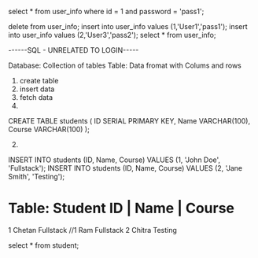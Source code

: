 select * from user_info
where id = 1
and password = 'pass1';

delete from user_info;
insert into user_info values (1,'User1','pass1');
insert into user_info values (2,'User3','pass2');
select * from user_info;


------SQL - UNRELATED TO LOGIN-----

Database: Collection of tables
Table: Data fromat with Colums and rows

1) create table
2) insert data
3) fetch data 
1)

CREATE TABLE students (
    ID SERIAL PRIMARY KEY,
    Name VARCHAR(100),
    Course VARCHAR(100)
);

2)
INSERT INTO students (ID, Name, Course) VALUES (1, 'John Doe', 'Fullstack');
INSERT INTO students (ID, Name, Course) VALUES (2, 'Jane Smith', 'Testing');


Table: Student
ID | Name | Course
===================
1    Chetan	 Fullstack
//1    Ram	 Fullstack
2    Chitra	 Testing


select * from student;

